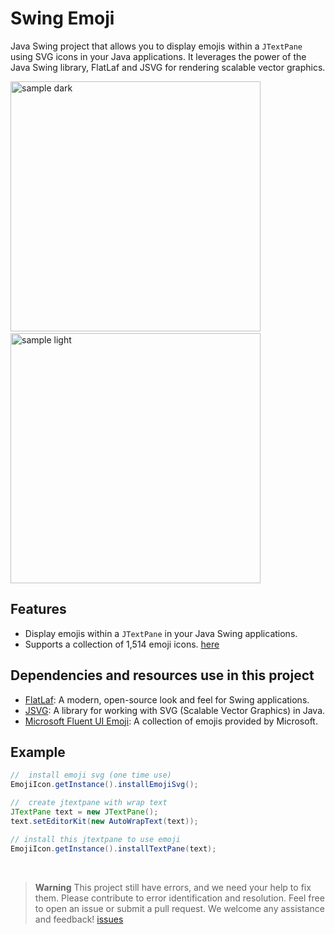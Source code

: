 # Swing Emoji
Java Swing project that allows you to display emojis within a `JTextPane` using SVG icons in your Java applications. It leverages the power of the Java Swing library, FlatLaf and JSVG for rendering scalable vector graphics.

<img src="https://github.com/DJ-Raven/swing-emoji/assets/58245926/8aebb003-7ba2-4b4d-98ba-66a87bffc508" alt="sample dark" width="400"/>
&nbsp;
<img src="https://github.com/DJ-Raven/swing-emoji/assets/58245926/b57e6bdf-4ea7-43e9-92a4-a678749e1d8a" alt="sample light" width="400"/>

## Features

- Display emojis within a `JTextPane` in your Java Swing applications.
- Supports a collection of 1,514 emoji icons. [here](https://github.com/DJ-Raven/swing-emoji/blob/main/src/main/resources/raven/emoji/metadata.json)

## Dependencies and resources use in this project

- [FlatLaf](https://github.com/JFormDesigner/FlatLaf): A modern, open-source look and feel for Swing applications.
- [JSVG](https://github.com/weisJ/jsvg): A library for working with SVG (Scalable Vector Graphics) in Java.
- [Microsoft Fluent UI Emoji](https://github.com/microsoft/FluentUI-Emoji): A collection of emojis provided by Microsoft.

## Example

``` java
//  install emoji svg (one time use)
EmojiIcon.getInstance().installEmojiSvg();

//  create jtextpane with wrap text
JTextPane text = new JTextPane();
text.setEditorKit(new AutoWrapText(text));

// install this jtextpane to use emoji
EmojiIcon.getInstance().installTextPane(text);
```
<br/>

> **Warning**
> This project still have errors, and we need your help to fix them. Please contribute to error identification and resolution.
> Feel free to open an issue or submit a pull request. We welcome any assistance and feedback! [issues](https://github.com/DJ-Raven/swing-emoji/issues)

